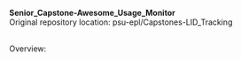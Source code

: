 <b>Senior_Capstone-Awesome_Usage_Monitor</b><br>
Original repository location: psu-epl/Capstones-LID_Tracking<br><br>

Overview:<br>
